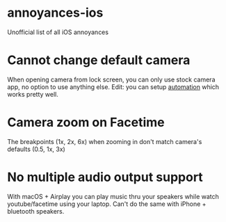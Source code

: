 # annoyances-ios
Unofficial list of all iOS annoyances

# Cannot change default camera
When opening camera from lock screen, you can only use stock camera app, no option to use anything else.
Edit: you can setup [automation](https://www.daviddegner.com/blog/change-default-camera-app-on-ios-14/) which works pretty well.

# Camera zoom on Facetime
The breakpoints (1x, 2x, 6x) when zooming in don't match camera's defaults (0.5, 1x, 3x)

# No multiple audio output support
With macOS + Airplay you can play music thru your speakers while watch youtube/facetime using your laptop. Can't do the same with iPhone + bluetooth speakers.
